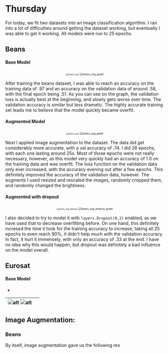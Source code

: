 # Thursday 

For today, we fit two datasets into an image classification algorithm. I ran into a lot of difficulties around getting the dataset working, but eventually I was able to get it working. All models were run to 25 epochs.

## Beans

#### Base Model 



<p align="middle">
  <img src="beans_orig.png" alt="beans_orig" style="zoom: 45%;" />
  <img src="beans_orig_graph.png" alt="beans_orig_graph" style="zoom: 57%;" />
</p>







After training the beans dataset, I was able to reach an accuracy on the training data of .97 and an accuracy on the validation data of around .58, with the final epoch being .51. As you can see on the graph, the validation loss is actually best at  the beginning, and slowly gets worse over time. The validation accuracy is similar but less dramatic. The highly accurate training set leads me to believe that the model quickly became overfit. 

#### Augmented Model

<p align="middle">
  <img src="thurs2img/beans_aug.png" alt="beans_aug" style="zoom: 45%;" />
  <img src="thurs2img/beans_aug_graph.png" alt="beans_aug_graph" style="zoom: 57%;" />
</p>



Next I applied image augmentation to the dataset. The data did get considerably more accurate, with a val accuracy of .74. I did 26 epochs, with each one lasting around 25s. Most of those epochs were not really necessary, however, as this model very quickly had an accuracy of 1.0 on the training data and was overfit. The loss function on the validation data only ever increased, with the accuracy evening out after a few epochs. This definitely improved the accuracy of the validation data, however. The augments I used resized and rescaled the images, randomly cropped them, and randomly changed the brightness. 

#### Augmented with dropout

<p align="middle">
  <img src="thurs2img/beans_aug_dropout.png" alt="beans_aug_dropout" style="zoom: 45%;" />
  <img src="thurs2img/beans_aug_dropout_graph.png" alt="beans_aug_dropout_graph" style="zoom: 57%;" />
</p>

I also decided to try to model it with ```layers.Dropout(0,2)``` enabled, as we have used that to decrease overfitting before. On one hand, this definitely incresed the time it took for the training accuracy to increase, taking all 25 epochs to even reach 90%, it didn't help much with the validation accuracy. In fact, it hurt it immensely, with only an accuracy of .33 at the end. I have no idea why this would happen, but dropout was definitely a bad influence on the model overall. 



## Eurosat

#### Base Model

- 

| ![alt](thurs2img/eurosat_orig.png) ![alt](thurs2img/eurosat_orig_graph.png) |      |
| :----------------------------------------------------------: | ---- |





## Image Augmentation: 

### Beans 

By itself, image augmentation gave us the following res